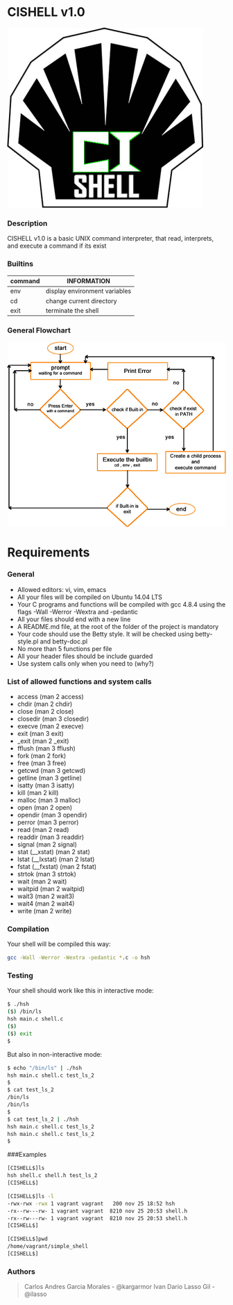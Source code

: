 # CISHELL v1.0
![Logo CISHELL](LogoShell.jpg)

### Description
CISHELL v1.0 is a basic UNIX command interpreter, that read, interprets, and execute a command if its exist

### Builtins
|command | INFORMATION |
| ------ | ------ |
| env | display environment variables |
| cd | change current directory |
| exit | terminate the shell |

### General Flowchart
![Flowchartshell](flowcharshell.jpg)

# Requirements
### General
- Allowed editors: vi, vim, emacs
- All your files will be compiled on Ubuntu 14.04 LTS
- Your C programs and functions will be compiled with gcc 4.8.4 using the flags -Wall -Werror -Wextra and -pedantic
- All your files should end with a new line
- A README.md file, at the root of the folder of the project is mandatory
- Your code should use the Betty style. It will be checked using betty-style.pl and betty-doc.pl
- No more than 5 functions per file
- All your header files should be include guarded
- Use system calls only when you need to (why?)

### List of allowed functions and system calls

- access (man 2 access)
- chdir (man 2 chdir)
- close (man 2 close)
- closedir (man 3 closedir)
- execve (man 2 execve)
- exit (man 3 exit)
- _exit (man 2 _exit)
- fflush (man 3 fflush)
- fork (man 2 fork)
- free (man 3 free)
- getcwd (man 3 getcwd)
- getline (man 3 getline)
- isatty (man 3 isatty)
- kill (man 2 kill)
- malloc (man 3 malloc)
- open (man 2 open)
- opendir (man 3 opendir)
- perror (man 3 perror)
- read (man 2 read)
- readdir (man 3 readdir)
- signal (man 2 signal)
- stat (__xstat) (man 2 stat)
- lstat (__lxstat) (man 2 lstat)
- fstat (__fxstat) (man 2 fstat)
- strtok (man 3 strtok)
- wait (man 2 wait)
- waitpid (man 2 waitpid)
- wait3 (man 2 wait3)
- wait4 (man 2 wait4)
- write (man 2 write)

### Compilation

Your shell will be compiled this way:

```sh
gcc -Wall -Werror -Wextra -pedantic *.c -o hsh
```

### Testing

Your shell should work like this in interactive mode:

```sh
$ ./hsh
($) /bin/ls
hsh main.c shell.c
($)
($) exit
$
```

But also in non-interactive mode:

```sh
$ echo "/bin/ls" | ./hsh
hsh main.c shell.c test_ls_2
$
$ cat test_ls_2
/bin/ls
/bin/ls
$
$ cat test_ls_2 | ./hsh
hsh main.c shell.c test_ls_2
hsh main.c shell.c test_ls_2
$
```

###Examples
```sh
[CISHELL$]ls
hsh shell.c shell.h test_ls_2
[CISHELL$]
```

```sh
[CISHELL$]ls -l
-rwx-rwx -rwx 1 vagrant vagrant   200 nov 25 18:52 hsh
-rx--rw---rw- 1 vagrant vagrant  8210 nov 25 20:53 shell.h
-rx--rw---rw- 1 vagrant vagrant  8210 nov 25 20:53 shell.h
[CISHELL$]
```

```sh
[CISHELL$]pwd
/home/vagrant/simple_shell
[CISHELL$]
```
### Authors

> Carlos Andres Garcia Morales - @kargarmor
> Ivan Dario Lasso Gil - @ilasso 
